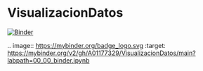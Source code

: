 # VisualizacionDatos
[![Binder](https://mybinder.org/badge_logo.svg)](https://mybinder.org/v2/gh/A01177329/VisualizacionDatos/main?labpath=00_00_binder.ipynb)

.. image:: https://mybinder.org/badge_logo.svg
 :target: https://mybinder.org/v2/gh/A01177329/VisualizacionDatos/main?labpath=00_00_binder.ipynb
